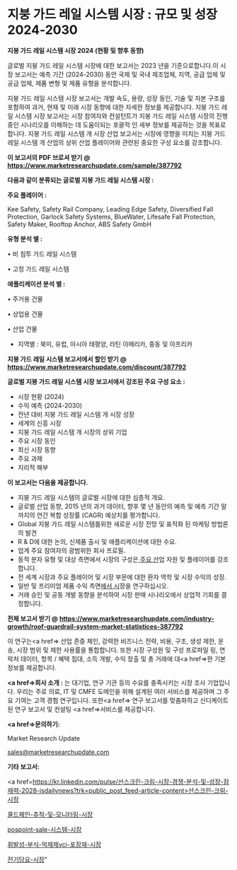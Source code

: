 # 지붕 가드 레일 시스템 시장 : 규모 및 성장 2024-2030

<strong>지붕 가드 레일 시스템 시장 2024 (현황 및 향후 동향)</strong>

글로벌 지붕 가드 레일 시스템 시장에 대한 보고서는 2023 년을 기준으로합니다.이 시장 보고서는 예측 기간 (2024-2030) 동안 국제 및 국내 제조업체, 지역, 공급 업체 및 공급 업체, 제품 변형 및 제품 유형을 분석합니다.

지붕 가드 레일 시스템 시장 보고서는 개발 속도, 용량, 성장 동인, 기술 및 자본 구조를 포함하여 과거, 현재 및 미래 시장 동향에 대한 자세한 정보를 제공합니다. 지붕 가드 레일 시스템 시장 보고서는 시장 참여자와 컨설턴트가 지붕 가드 레일 시스템 시장의 진행중인 시나리오를 이해하는 데 도움이되는 포괄적 인 세부 정보를 제공하는 것을 목표로합니다. 지붕 가드 레일 시스템 개 시장 산업 보고서는 시장에 영향을 미치는 지붕 가드 레일 시스템 개 산업의 상위 산업 플레이어와 관련된 중요한 구성 요소를 강조합니다.



<strong>이 보고서의 PDF 브로셔 받기 @ <a href=https://www.marketresearchupdate.com/sample/387792>https://www.marketresearchupdate.com/sample/387792</a></strong>



<strong>다음과 같이 분류되는 글로벌 지붕 가드 레일 시스템 시장 :</strong>



<strong>주요 플레이어 :</strong>

Kee Safety, Safety Rail Company, Leading Edge Safety, Diversified Fall Protection, Garlock Safety Systems, BlueWater, Lifesafe Fall Protection, Safety Maker, Rooftop Anchor, ABS Safety GmbH



<strong>유형 분석 별 :</strong>

• 비 침투 가드 레일 시스템

• 고정 가드 레일 시스템



<strong>애플리케이션 분석 별 :</strong>

• 주거용 건물

• 상업용 건물

• 산업 건물

<ul>
  <li>지역별 : 북미, 유럽, 아시아 태평양, 라틴 아메리카, 중동 및 아프리카</li>
</ul>


<strong>지붕 가드 레일 시스템 보고서에서 할인 받기 @ <a href=https://www.marketresearchupdate.com/discount/387792>https://www.marketresearchupdate.com/discount/387792</a></strong>



<strong>글로벌 지붕 가드 레일 시스템 시장 보고서에서 강조된 주요 구성 요소 :</strong>
<ul>
  <li>시장 현황 (2024)</li>
  <li>수익 예측 (2024-2030)</li>
  <li>전년 대비 지붕 가드 레일 시스템 개 시장 성장</li>
  <li>세계의 신흥 시장</li>
  <li>지붕 가드 레일 시스템 개 시장의 상위 기업</li>
  <li>주요 시장 동인</li>
  <li>최신 시장 동향</li>
  <li>주요 과제</li>
  <li>지리적 해부</li>
</ul>


<strong>이 보고서는 다음을 제공합니다.</strong>
<ul>
  <li>지붕 가드 레일 시스템의 글로벌 시장에 대한 심층적 개요.</li>
  <li>글로벌 산업 동향, 2015 년의 과거 데이터, 향후 몇 년 동안의 예측 및 예측 기간 말까지의 연간 복합 성장률 (CAGR) 예상치를 평가합니다.</li>
  <li>Global 지붕 가드 레일 시스템를위한 새로운 시장 전망 및 표적화 된 마케팅 방법론의 발견</li>
  <li>R &amp; D에 대한 논의, 신제품 출시 및 애플리케이션에 대한 수요.</li>
  <li>업계 주요 참여자의 광범위한 회사 프로필.</li>
  <li>동적 분자 유형 및 대상 측면에서 시장의 구성은<a href=> 주요 산</a>업 자원 및 플레이어를 강조합니다.</li>
  <li>전 세계 시장과 주요 플레이어 및 시장 부문에 대한 환자 역학 및 시장 수익의 성장.</li>
  <li>일반 및 프리미엄 제품 수익 측면<a href=>에서 시</a>장을 연구하십시오.</li>
  <li>거래 승인 및 공동 개발 동향을 분석하여 시장 판매 시나리오에서 상업적 기회를 결정합니다.</li>
</ul>



<strong>전체 보고서 받기 @ <a href=https://www.marketresearchupdate.com/industry-growth/roof-guardrail-system-market-statistices-387792>https://www.marketresearchupdate.com/industry-growth/roof-guardrail-system-market-statistices-387792</a></strong>

이 연구는<a href=> 산업 존중</a> 체인, 강력한 비즈니스 전략, 비용, 구조, 생성 제한, 운송, 시장 범위 및 제한 사용률을 통합합니다. 또한 시장 구성원 및 구성 프로파일 링, 연락처 데이터, 항목 / 혜택 침대, 소득 개발, 수익 창출 및 총 거래에 대<a href=>한 기본 </a>정보를 제공합니다.



<strong><a href=>회사 소</a>개 :</strong>
는 대기업, 연구 기관 등의 수요를 충족시키는 시장 조사 기업입니다. 우리는 주로 의료, IT 및 CMFE 도메인을 위해 설계된 여러 서비스를 제공하며 그 주요 기여는 고객 경험 연구입니다. 또한<a href=> 연구 보</a>고서를 맞춤화하고 신디케이트 된 연구 보고서 및 컨설팅 <a href=>서비스</a>를 제공합니다.



<strong><a href=>문의하기:</a></strong>

Market Research Update

sales@marketresearchupdate.com



<strong>기타 보고서:</strong>

<a href=https://kr.linkedin.com/pulse/선스크린-크림-시장-경쟁-분석-및-성장-잠재력-2028-isdailynews?trk=public_post_feed-article-content>선스크린-크림-시장</a>

<a href=https://www.linkedin.com/pulse/콜드체인-추적-및-모니터링-시장-동향-성장-전망-survey-spotlight-pro-24-analysis/>콜드체인-추적-및-모니터링-시장</a>

<a href=https://www.linkedin.com/pulse/pospoint-sale-시스템-시장-현재-및-미래-성장-2029-wvx5f/>pospoint-sale-시스템-시장</a>

<a href=https://www.linkedin.com/pulse/휘발성-부식-억제제vci-포장재-시장-경쟁-분석-및-성장-잠재력-vcjcf/>휘발성-부식-억제제vci-포장재-시장</a>

<a href=https://www.linkedin.com/pulse/전기담요-시장-경쟁-분석-및-성장-잠재력-2030-analytics-avenue-adventures-24-ana-63tif/>전기담요-시장</a>"
